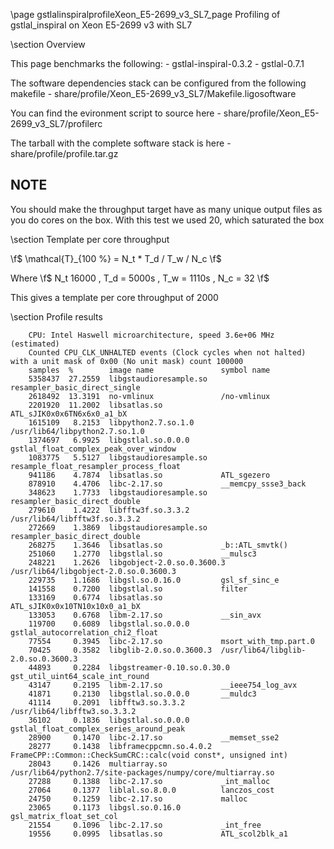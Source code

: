 \page gstlalinspiralprofileXeon_E5-2699_v3_SL7_page Profiling of gstlal_inspiral on Xeon E5-2699 v3 with SL7

\section Overview

This page benchmarks the following:
	- gstlal-inspiral-0.3.2
	- gstlal-0.7.1

The software dependencies stack can be configured from the following makefile
	- share/profile/Xeon_E5-2699_v3_SL7/Makefile.ligosoftware

You can find the evironment script to source here
	- share/profile/Xeon_E5-2699_v3_SL7/profilerc

The tarball with the complete software stack is here
	- share/profile/profile.tar.gz

## NOTE

You should make the throughput target have as many unique output files as you do cores on the box. With this test we used 20, which saturated the box

\section Template per core throughput

\f$ \mathcal{T}_{100 \%} = N_t * T_d / T_w / N_c \f$

Where \f$ N_t 16000 \, T_d = 5000s \, T_w = 1110s \, N_c = 32 \f$

This gives a template per core throughput of 2000

\section Profile results

		CPU: Intel Haswell microarchitecture, speed 3.6e+06 MHz (estimated)
		Counted CPU_CLK_UNHALTED events (Clock cycles when not halted) with a unit mask of 0x00 (No unit mask) count 100000
		samples  %        image name               symbol name
		5358437  27.2559  libgstaudioresample.so   resampler_basic_direct_single
		2618492  13.3191  no-vmlinux               /no-vmlinux
		2201920  11.2002  libsatlas.so             ATL_sJIK0x0x6TN6x6x0_a1_bX
		1615109   8.2153  libpython2.7.so.1.0      /usr/lib64/libpython2.7.so.1.0
		1374697   6.9925  libgstlal.so.0.0.0       gstlal_float_complex_peak_over_window
		1083775   5.5127  libgstaudioresample.so   resample_float_resampler_process_float
		941186    4.7874  libsatlas.so             ATL_sgezero
		878910    4.4706  libc-2.17.so             __memcpy_ssse3_back
		348623    1.7733  libgstaudioresample.so   resampler_basic_direct_double
		279610    1.4222  libfftw3f.so.3.3.2       /usr/lib64/libfftw3f.so.3.3.2
		272669    1.3869  libgstaudioresample.so   resampler_basic_direct_double
		268275    1.3646  libsatlas.so             _b::ATL_smvtk()
		251060    1.2770  libgstlal.so             __mulsc3
		248221    1.2626  libgobject-2.0.so.0.3600.3 /usr/lib64/libgobject-2.0.so.0.3600.3
		229735    1.1686  libgsl.so.0.16.0         gsl_sf_sinc_e
		141558    0.7200  libgstlal.so             filter
		133169    0.6774  libsatlas.so             ATL_sJIK0x0x10TN10x10x0_a1_bX
		133053    0.6768  libm-2.17.so             __sin_avx
		119700    0.6089  libgstlal.so.0.0.0       gstlal_autocorrelation_chi2_float
		77554     0.3945  libc-2.17.so             msort_with_tmp.part.0
		70425     0.3582  libglib-2.0.so.0.3600.3  /usr/lib64/libglib-2.0.so.0.3600.3
		44893     0.2284  libgstreamer-0.10.so.0.30.0 gst_util_uint64_scale_int_round
		43147     0.2195  libm-2.17.so             __ieee754_log_avx
		41871     0.2130  libgstlal.so.0.0.0       __muldc3
		41114     0.2091  libfftw3.so.3.3.2        /usr/lib64/libfftw3.so.3.3.2
		36102     0.1836  libgstlal.so.0.0.0       gstlal_float_complex_series_around_peak
		28900     0.1470  libc-2.17.so             __memset_sse2
		28277     0.1438  libframecppcmn.so.4.0.2  FrameCPP::Common::CheckSumCRC::calc(void const*, unsigned int)
		28043     0.1426  multiarray.so            /usr/lib64/python2.7/site-packages/numpy/core/multiarray.so
		27288     0.1388  libc-2.17.so             _int_malloc
		27064     0.1377  liblal.so.8.0.0          lanczos_cost
		24750     0.1259  libc-2.17.so             malloc
		23065     0.1173  libgsl.so.0.16.0         gsl_matrix_float_set_col
		21554     0.1096  libc-2.17.so             _int_free
		19556     0.0995  libsatlas.so             ATL_scol2blk_a1

